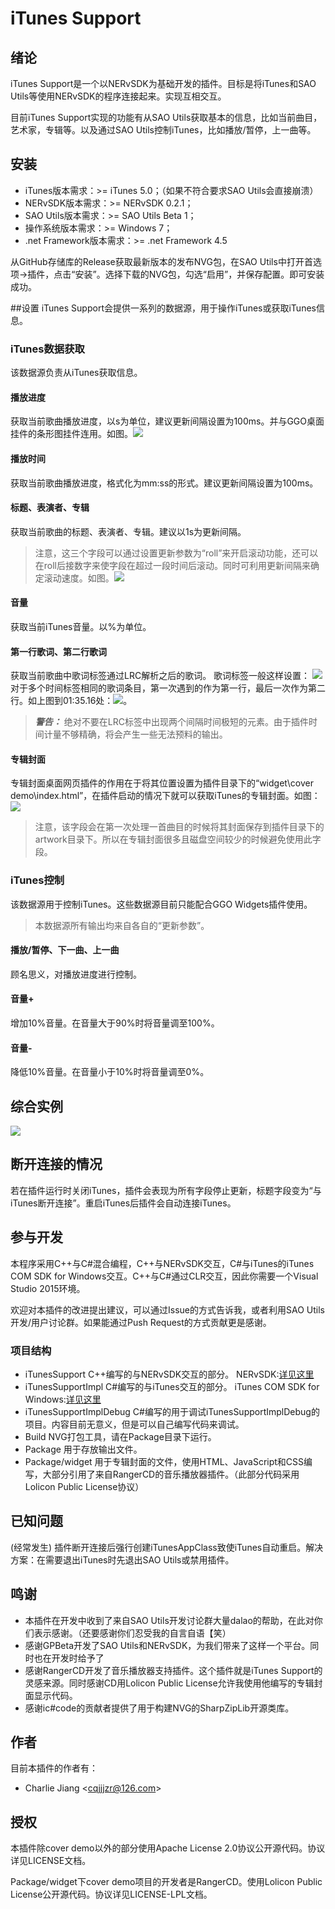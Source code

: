 # iTunes Support

## 绪论
iTunes Support是一个以NERvSDK为基础开发的插件。目标是将iTunes和SAO Utils等使用NERvSDK的程序连接起来。实现互相交互。

目前iTunes Support实现的功能有从SAO Utils获取基本的信息，比如当前曲目，艺术家，专辑等。以及通过SAO Utils控制iTunes，比如播放/暂停，上一曲等。
## 安装
- iTunes版本需求：>= iTunes 5.0；（如果不符合要求SAO Utils会直接崩溃）
- NERvSDK版本需求：>= NERvSDK 0.2.1；
- SAO Utils版本需求：>= SAO Utils Beta 1；
- 操作系统版本需求：>= Windows 7；
- .net Framework版本需求：>= .net Framework 4.5

从GitHub存储库的Release获取最新版本的发布NVG包，在SAO Utils中打开首选项->插件，点击“安装”。选择下载的NVG包，勾选“启用”，并保存配置。即可安装成功。

##设置
iTunes Support会提供一系列的数据源，用于操作iTunes或获取iTunes信息。

### iTunes数据获取
该数据源负责从iTunes获取信息。

#### 播放进度
获取当前歌曲播放进度，以s为单位，建议更新间隔设置为100ms。并与GGO桌面挂件的条形图挂件连用。如图。![](http://p1.bqimg.com/4851/1611c808f64092a2.png)

#### 播放时间
获取当前歌曲播放进度，格式化为mm:ss的形式。建议更新间隔设置为100ms。

#### 标题、表演者、专辑
获取当前歌曲的标题、表演者、专辑。建议以1s为更新间隔。

> 注意，这三个字段可以通过设置更新参数为“roll”来开启滚动功能，还可以在roll后接数字来使字段在超过一段时间后滚动。同时可利用更新间隔来确定滚动速度。如图。![](http://p1.bpimg.com/4851/da7fe613f51acdf5.gif)

#### 音量
获取当前iTunes音量。以%为单位。

#### 第一行歌词、第二行歌词
获取当前歌曲中歌词标签通过LRC解析之后的歌词。
歌词标签一般这样设置：
![](http://p1.bqimg.com/4851/4487757d66f4f076.png)
对于多个时间标签相同的歌词条目，第一次遇到的作为第一行，最后一次作为第二行。如上图到01:35.16处：![](http://p1.bqimg.com/4851/268bd9d7ce6f3306.png)。

> __*警告：*__ 绝对不要在LRC标签中出现两个间隔时间极短的元素。由于插件时间计量不够精确，将会产生一些无法预料的输出。

#### 专辑封面
专辑封面桌面网页插件的作用在于将其位置设置为插件目录下的“widget\cover demo\index.html”，在插件启动的情况下就可以获取iTunes的专辑封面。如图：![](http://p1.bqimg.com/4851/b519d0084559c79d.png)

>注意，该字段会在第一次处理一首曲目的时候将其封面保存到插件目录下的artwork目录下。所以在专辑封面很多且磁盘空间较少的时候避免使用此字段。

### iTunes控制
该数据源用于控制iTunes。这些数据源目前只能配合GGO Widgets插件使用。
> 本数据源所有输出均来自各自的“更新参数”。

#### 播放/暂停、下一曲、上一曲
顾名思义，对播放进度进行控制。

#### 音量+
增加10%音量。在音量大于90%时将音量调至100%。

#### 音量-
降低10%音量。在音量小于10%时将音量调至0%。

## 综合实例
![](http://p1.bpimg.com/4851/89784b3dec349a22.gif)

## 断开连接的情况
若在插件运行时关闭iTunes，插件会表现为所有字段停止更新，标题字段变为“与iTunes断开连接”。重启iTunes后插件会自动连接iTunes。

## 参与开发
本程序采用C++与C#混合编程，C++与NERvSDK交互，C#与iTunes的iTunes COM SDK for Windows交互。C++与C#通过CLR交互，因此你需要一个Visual Studio 2015环境。

欢迎对本插件的改进提出建议，可以通过Issue的方式告诉我，或者利用SAO Utils开发/用户讨论群。如果能通过Push Request的方式贡献更是感谢。

### 项目结构
- iTunesSupport C++编写的与NERvSDK交互的部分。 NERvSDK:[详见这里](https://github.com/NERvGear/NERvSDK "NERvSDK")
- iTunesSupportImpl C#编写的与iTunes交互的部分。 iTunes COM SDK for Windows:[详见这里](http://www.joshkunz.com/iTunesControl/main.html "iTunes COM SDK for Windows")
- iTunesSupportImplDebug C#编写的用于调试iTunesSupportImplDebug的项目。内容目前无意义，但是可以自己编写代码来调试。
- Build NVG打包工具，请在Package目录下运行。
- Package 用于存放输出文件。
- Package/widget 用于专辑封面的文件，使用HTML、JavaScript和CSS编写，大部分引用了来自RangerCD的音乐播放器插件。（此部分代码采用Lolicon Public License协议）

## 已知问题
(经常发生) 插件断开连接后强行创建iTunesAppClass致使iTunes自动重启。解决方案：在需要退出iTunes时先退出SAO Utils或禁用插件。

## 鸣谢
- 本插件在开发中收到了来自SAO Utils开发讨论群大量dalao的帮助，在此对你们表示感谢。（还要感谢你们忍受我的自言自语【笑）
- 感谢GPBeta开发了SAO Utils和NERvSDK，为我们带来了这样一个平台。同时也在开发时给予了
- 感谢RangerCD开发了音乐播放器支持插件。这个插件就是iTunes Support的灵感来源。同时感谢CD用Lolicon Public License允许我使用他编写的专辑封面显示代码。
- 感谢ic#code的贡献者提供了用于构建NVG的SharpZipLib开源类库。

## 作者
目前本插件的作者有：

- Charlie Jiang <[cqjjjzr@126.com](mailto:cqjjjzr@126.com "cqjjjzr@126.com")>

## 授权
本插件除cover demo以外的部分使用Apache License 2.0协议公开源代码。协议详见LICENSE文档。

Package/widget下cover demo项目的开发者是RangerCD。使用Lolicon Public License公开源代码。协议详见LICENSE-LPL文档。